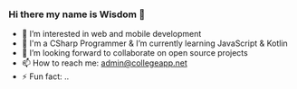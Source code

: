 ### Hi there my name is Wisdom 👋

<!--
**izzyjere/izzyjere** is a ✨ _special_ ✨ repository because its `README.md` (this file) appears on your GitHub profile.

Here are some ideas to get you started:
-->
- 🔭 I’m interested in web and mobile development
- 🌱 I'm a CSharp Programmer & I’m currently learning JavaScript & Kotlin
- 👯 I’m looking forward to collaborate on open source projects
- 📫 How to reach me: <email>admin@collegeapp.net</email>
- ⚡ Fun fact: ..

